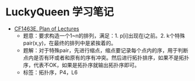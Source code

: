 # LuckyQueen 学习笔记

+ [CF1463E. Plan of Lectures](https://codeforces.com/contest/1463/problem/E)
	+ 题意：要求构造一个1~n的排列，满足：1. p[i]出现在i之前。2. k个特殊pair(x,y)，在最终的排列中是紧挨着的。
	+ 题解：对于特殊pair，先进行缩点，缩点要记录每个点内的序，用于判断点内是否有环或者和原有的序有冲突。然后进行拓扑排序，如果不是拓扑序，代表不OK，如果是拓扑序就输出拓扑序即可。
	+ 标签：拓扑序，P4，L6